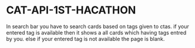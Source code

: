 # CAT-API-1ST-HACATHON
In search bar you have to search cards based on tags given to ctas.
if your entered tag is available then it shows a all cards which having tags entred by you.
else if your entered tag is not available the page is blank.
